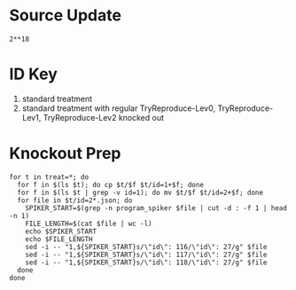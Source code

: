 # Source Update

`2**18`

# ID Key

1. standard treatment
2. standard treatment with regular TryReproduce-Lev0, TryReproduce-Lev1, TryReproduce-Lev2 knocked out

# Knockout Prep

```
for t in treat=*; do
  for f in $(ls $t); do cp $t/$f $t/id=1+$f; done
  for f in $(ls $t | grep -v id=1); do mv $t/$f $t/id=2+$f; done
  for file in $t/id=2*.json; do
    SPIKER_START=$(grep -n program_spiker $file | cut -d : -f 1 | head -n 1)
    FILE_LENGTH=$(cat $file | wc -l)
    echo $SPIKER_START
    echo $FILE_LENGTH
    sed -i -- "1,${SPIKER_START}s/\"id\": 116/\"id\": 27/g" $file
    sed -i -- "1,${SPIKER_START}s/\"id\": 117/\"id\": 27/g" $file
    sed -i -- "1,${SPIKER_START}s/\"id\": 118/\"id\": 27/g" $file
  done
done
```
